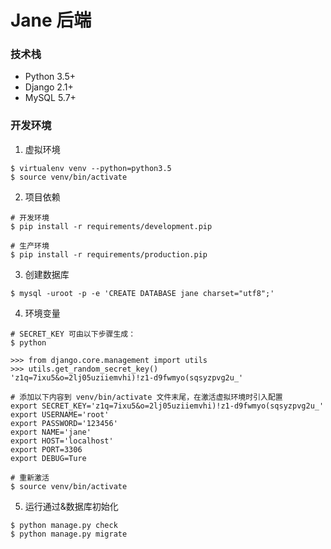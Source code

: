 # Jane 后端

### 技术栈
- Python 3.5+
- Django 2.1+
- MySQL 5.7+

### 开发环境
1. 虚拟环境
```
$ virtualenv venv --python=python3.5
$ source venv/bin/activate
```
2. 项目依赖
```
# 开发环境
$ pip install -r requirements/development.pip

# 生产环境
$ pip install -r requirements/production.pip
```

3. 创建数据库
```
$ mysql -uroot -p -e 'CREATE DATABASE jane charset="utf8";'
```

4. 环境变量
```
# SECRET_KEY 可由以下步骤生成：
$ python

>>> from django.core.management import utils
>>> utils.get_random_secret_key()
'z1q=7ixu5&o=2lj05uziiemvhi)!z1-d9fwmyo(sqsyzpvg2u_'

# 添加以下内容到 venv/bin/activate 文件末尾，在激活虚拟环境时引入配置
export SECRET_KEY='z1q=7ixu5&o=2lj05uziiemvhi)!z1-d9fwmyo(sqsyzpvg2u_'
export USERNAME='root'
export PASSWORD='123456'
export NAME='jane'
export HOST='localhost'
export PORT=3306
export DEBUG=Ture

# 重新激活
$ source venv/bin/activate
```

5. 运行通过&数据库初始化
```
$ python manage.py check
$ python manage.py migrate
```
